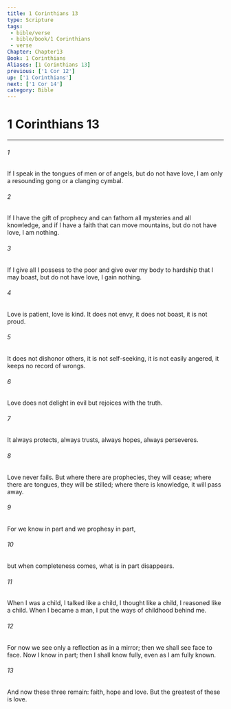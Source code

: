```yaml
---
title: 1 Corinthians 13
type: Scripture
tags:
 - bible/verse
 - bible/book/1 Corinthians
 - verse
Chapter: Chapter13
Book: 1 Corinthians
Aliases: [1 Corinthians 13]
previous: ['1 Cor 12']
up: ['1 Corinthians']
next: ['1 Cor 14']
category: Bible
---
```

# 1 Corinthians 13

***


###### 1 
If I speak in the tongues of men or of angels, but do not have love, I am only a resounding gong or a clanging cymbal. 

###### 2 
If I have the gift of prophecy and can fathom all mysteries and all knowledge, and if I have a faith that can move mountains, but do not have love, I am nothing. 

###### 3 
If I give all I possess to the poor and give over my body to hardship that I may boast, but do not have love, I gain nothing. 

###### 4 
Love is patient, love is kind. It does not envy, it does not boast, it is not proud. 

###### 5 
It does not dishonor others, it is not self-seeking, it is not easily angered, it keeps no record of wrongs. 

###### 6 
Love does not delight in evil but rejoices with the truth. 

###### 7 
It always protects, always trusts, always hopes, always perseveres. 

###### 8 
Love never fails. But where there are prophecies, they will cease; where there are tongues, they will be stilled; where there is knowledge, it will pass away. 

###### 9 
For we know in part and we prophesy in part, 

###### 10 
but when completeness comes, what is in part disappears. 

###### 11 
When I was a child, I talked like a child, I thought like a child, I reasoned like a child. When I became a man, I put the ways of childhood behind me. 

###### 12 
For now we see only a reflection as in a mirror; then we shall see face to face. Now I know in part; then I shall know fully, even as I am fully known. 

###### 13 
And now these three remain: faith, hope and love. But the greatest of these is love. 
